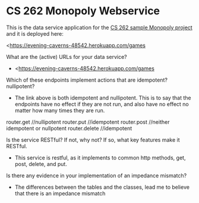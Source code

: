 # CS 262 Monopoly Webservice

This is the data service application for the [CS 262 sample Monopoly project](https://github.com/calvin-cs262-organization/monopoly-project) 
and it is deployed here:
          
<https://evening-caverns-48542.herokuapp.com/games

What are the (active) URLs for your data service?

 - <https://evening-caverns-48542.herokuapp.com/games

Which of these endpoints implement actions that are idempotent? nullipotent?

 - The link above is both idempotent and nullipotent. This is to say that the endpoints have no effect if they are not run, and also have no effect no matter how many times they are run. 

router.get //nullipotent router.put //idempotent router.post //neither idempotent or nullpotent router.delete //idempotent

Is the service RESTful? If not, why not? If so, what key features make it RESTful.

 - This service is restful, as it implements to common http methods, get, post, delete, and put.

Is there any evidence in your implementation of an impedance mismatch?

 - The differences between the tables and the classes, lead me to believe that there is an impedance mismatch